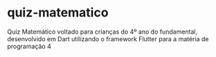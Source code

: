 # quiz-matematico
 Quiz Matemático voltado para crianças do 4º ano do fundamental, desenvolvido em Dart utilizando o framework Flutter para a matéria de programação 4
